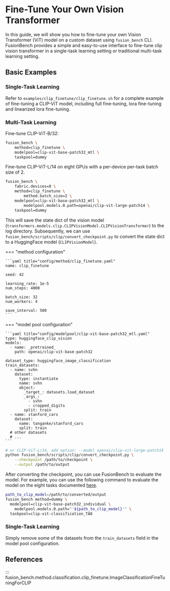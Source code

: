# Fine-Tune Your Own Vision Transformer

In this guide, we will show you how to fine-tune your own Vision Transformer (ViT) model on a custom dataset using `fusion_bench` CLI. 
FusionBench provides a simple and easy-to-use interface to fine-tune clip vision transformer in a single-task learning setting or traditional multi-task learning setting.

## Basic Examples

### Single-Task Learning

Refer to `examples/clip_finetune/clip_finetune.sh` for a complete example of fine-tuning a CLIP-ViT model, including full fine-tuning, lora fine-tuning and linearized lora fine-tuning.


### Multi-Task Learning

Fine-tune CLIP-ViT-B/32:

```bash
fusion_bench \
    method=clip_finetune \
    modelpool=clip-vit-base-patch32_mtl \
    taskpool=dummy
```

Fine-tune CLIP-ViT-L/14 on eight GPUs with a per-device per-task batch size of 2.

```bash
fusion_bench \
    fabric.devices=8 \
    method=clip_finetune \
        method.batch_size=2 \
    modelpool=clip-vit-base-patch32_mtl \
        modelpool.models.0.path=openai/clip-vit-large-patch14 \
    taskpool=dummy
```

This will save the state dict of the vision model (`transformers.models.clip.CLIPVisionModel.CLIPVisionTransformer`) to the log directory.
Subsequently, we can use `fusion_bench/scripts/clip/convert_checkpoint.py` to convert the state dict to a HuggingFace model (`CLIPVisionModel`).

=== "method configuration"

    ```yaml title="config/method/clip_finetune.yaml"
    name: clip_finetune

    seed: 42

    learning_rate: 1e-5
    num_steps: 4000

    batch_size: 32
    num_workers: 4

    save_interval: 500
    ```

=== "model pool configuration"

    ```yaml title="config/modelpool/clip-vit-base-patch32_mtl.yaml"
    type: huggingface_clip_vision
    models:
      - name: _pretrained_
        path: openai/clip-vit-base-patch32
    
    dataset_type: huggingface_image_classification
    train_datasets:
      - name: svhn
        dataset:
          type: instantiate
          name: svhn
          object:
            _target_: datasets.load_dataset
            _args_:
              - svhn
              - cropped_digits
            split: train
      - name: stanford_cars
        dataset:
          name: tanganke/stanford_cars
          split: train
      # other datasets
      # ...
    ```

```bash
# or CLIP-ViT-L/14, add option: --model openai/clip-vit-large-patch14
python fusion_bench/scripts/clip/convert_checkpoint.py \
    --checkpoint /path/to/checkpoint \
    --output /path/to/output
```

After converting the checkpoint, you can use FusionBench to evaluate the model.
For example, you can use the following command to evaluate the model on the eight tasks documented [here](../../modelpool/clip_vit.md).

```bash
path_to_clip_model=/path/to/converted/output
fusion_bench method=dummy \
  modelpool=clip-vit-base-patch32_individual \
    modelpool.models.0.path="'${path_to_clip_model}'" \
  taskpool=clip-vit-classification_TA8
```

### Single-Task Learning

Simply remove some of the datasets from the `train_datasets` field in the model pool configuration.


## References

::: fusion_bench.method.classification.clip_finetune.ImageClassificationFineTuningForCLIP

